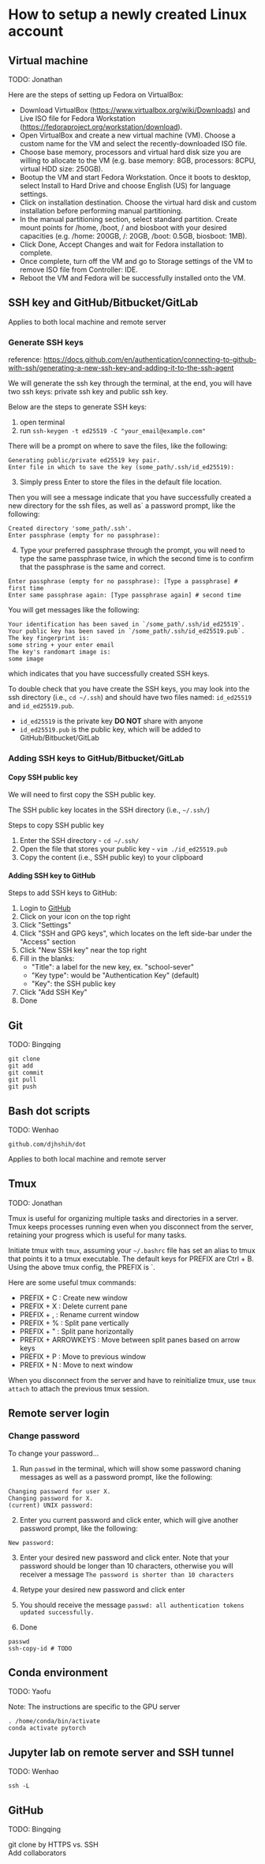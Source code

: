 # How to setup a newly created Linux account

## Virtual machine
TODO: Jonathan

Here are the steps of setting up Fedora on VirtualBox:

* Download VirtualBox (https://www.virtualbox.org/wiki/Downloads) and Live ISO file for Fedora Workstation (https://fedoraproject.org/workstation/download).
* Open VirtualBox and create a new virtual machine (VM). Choose a custom name for the VM and select the recently-downloaded ISO file.
* Choose base memory, processors and virtual hard disk size you are willing to allocate to the VM (e.g. base memory: 8GB, processors: 8CPU, virtual HDD size: 250GB).  
* Bootup the VM and start Fedora Workstation. Once it boots to desktop, select Install to Hard Drive and choose English (US) for language settings.
* Click on installation destination. Choose the virtual hard disk and custom installation before performing manual partitioning.  
* In the manual partitioning section, select standard partition. Create mount points for /home, /boot, / and biosboot with your desired capacities (e.g. /home: 200GB, /: 20GB, /boot: 0.5GB, biosboot: 1MB).  
* Click Done, Accept Changes and wait for Fedora installation to complete.
* Once complete, turn off the VM and go to Storage settings of the VM to remove ISO file from Controller: IDE.
* Reboot the VM and Fedora will be successfully installed onto the VM.

## SSH key and GitHub/Bitbucket/GitLab
Applies to both local machine and remote server

### Generate SSH keys
reference: https://docs.github.com/en/authentication/connecting-to-github-with-ssh/generating-a-new-ssh-key-and-adding-it-to-the-ssh-agent

We will generate the ssh key through the terminal, at the end, you will have two ssh keys: private ssh key and public ssh key.

Below are the steps to generate SSH keys:

1. open terminal
2. run `ssh-keygen -t ed25519 -C "your_email@example.com"`

There will be a prompt on where to save the files, like the following:
```
Generating public/private ed25519 key pair.
Enter file in which to save the key (some_path/.ssh/id_ed25519):
```

3. Simply press Enter to store the files in the default file location.

Then you will see a message indicate that you have successfully created a new directory for the ssh files, as well as` a password prompt, like the following:
```
Created directory 'some_path/.ssh'.
Enter passphrase (empty for no passphrase):
```

4. Type your preferred passphrase through the prompt, you will need to type the same passphrase twice, in which the second time is to confirm that the passphrase is the same and correct.
```
Enter passphrase (empty for no passphrase): [Type a passphrase] # first time
Enter same passphrase again: [Type passphrase again] # second time
```

You will get messages like the following:
```
Your identification has been saved in `/some_path/.ssh/id_ed25519`.
Your public key has been saved in `/some_path/.ssh/id_ed25519.pub`.
The key fingerprint is:
some string + your enter email
The key's randomart image is:
some image
```
which indicates that you have successfully created SSH keys.


To double check that you have create the SSH keys, you may look into the ssh directory (i.e., `cd ~/.ssh`) and should have two files named: `id_ed25519` and `id_ed25519.pub`.
- `id_ed25519` is the private key **DO NOT** share with anyone
- `id_ed25519.pub` is the public key, which will be added to GitHub/Bitbucket/GitLab

### Adding SSH keys to GitHub/Bitbucket/GitLab
#### Copy SSH public key
We will need to first copy the SSH public key.

The SSH public key locates in the SSH directory (i.e., `~/.ssh/`)

Steps to copy SSH public key
1. Enter the SSH directory -  `cd ~/.ssh/`
2. Open the file that stores your public key - `vim ./id_ed25519.pub`
3. Copy the content (i.e., SSH public key) to your clipboard

#### Adding SSH key to GitHub
Steps to add SSH keys to GitHub:

1. Login to [GitHub](https://github.com/)
2. Click on your icon on the top right
3. Click "Settings"
4. Click "SSH and GPG keys", which locates on the left side-bar under the "Access" section
5. Click "New SSH key" near the top right
6. Fill in the blanks:
    - "Title": a label for the new key, ex. "school-sever"
    - "Key type": would be "Authentication Key" (default)
    - "Key": the SSH public key
7. Click "Add SSH Key"
8. Done

## Git
TODO: Bingqing

```
git clone
git add
git commit
git pull
git push
```

## Bash dot scripts
TODO: Wenhao

`github.com/djhshih/dot`

Applies to both local machine and remote server

## Tmux
TODO: Jonathan

Tmux is useful for organizing multiple tasks and directories in a server. Tmux keeps processes running even when you disconnect from the server, retaining your progress which is useful for many tasks.  

Initiate tmux with `tmux`, assuming your `~/.bashrc` file has set an alias to tmux that points it to a tmux executable. The default keys for PREFIX are Ctrl + B. Using the above tmux config, the PREFIX is `.  

Here are some useful tmux commands:  
* PREFIX + C : Create new window
* PREFIX + X : Delete current pane
* PREFIX + , : Rename current window
* PREFIX + % : Split pane vertically
* PREFIX + " : Split pane horizontally
* PREFIX + ARROWKEYS : Move between split panes based on arrow keys
* PREFIX + P : Move to previous window
* PREFIX + N : Move to next window

When you disconnect from the server and have to reinitialize tmux, use `tmux attach` to attach the previous tmux session.

## Remote server login
### Change password
To change your password...

1. Run `passwd` in the terminal, which will show some password chaning messages as well as a password prompt, like the following:

```
Changing password for user X.
Changing password for X.
(current) UNIX password: 
```

2. Enter you current password and click enter, which will give another password prompt, like the following:

```
New password:
```

3. Enter your desired new password and click enter. Note that your password should be longer than 10 characters, otherwise you will receiver a message `The password is shorter than 10 characters`

4. Retype your desired new password and click enter

5. You should receive the message `passwd: all authentication tokens updated successfully.`

6. Done

```
passwd
ssh-copy-id # TODO
```

## Conda environment
TODO: Yaofu

Note: The instructions are specific to the GPU server

```
. /home/conda/bin/activate
conda activate pytorch
```

## Jupyter lab on remote server and SSH tunnel
TODO: Wenhao

```
ssh -L
```

## GitHub
TODO: Bingqing

git clone by HTTPS vs. SSH  
Add collaborators
